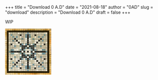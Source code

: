+++
title = "Download 0 A.D"
date = "2021-08-18"
author = "0AD"
slug = "download"
description = "Download 0 A.D"
draft = false
+++

WIP

![Test Image](0ad-overview-1.png)
